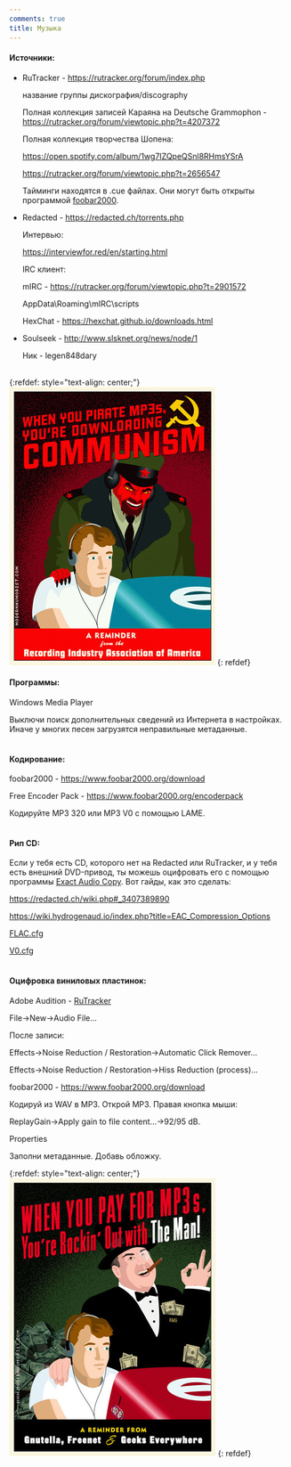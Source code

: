 ```yaml
---
comments: true
title: Музыка
---
```


#### Источники:

+ RuTracker - <https://rutracker.org/forum/index.php>

	название группы дискография/discography

	Полная коллекция записей Караяна на Deutsche Grammophon - <https://rutracker.org/forum/viewtopic.php?t=4207372>

	Полная коллекция творчества Шопена:
	
	<https://open.spotify.com/album/1wg7IZQpeQSnl8RHmsYSrA>
	
	<https://rutracker.org/forum/viewtopic.php?t=2656547>

	Тайминги находятся в .cue файлах. Они могут быть открыты программой [foobar2000](https://www.foobar2000.org/download).

+ Redacted - <https://redacted.ch/torrents.php>

	Интервью:

	<https://interviewfor.red/en/starting.html>

	IRC клиент:

	mIRC - <https://rutracker.org/forum/viewtopic.php?t=2901572>

	AppData\Roaming\mIRC\scripts

	HexChat - <https://hexchat.github.io/downloads.html>

+ Soulseek - <http://www.slsknet.org/news/node/1>

	Ник - legen848dary
<br><br>

{:refdef: style="text-align: center;"}
![Communism](/images/communism.jpg)
{: refdef}
<br>

#### Программы:

Windows Media Player

Выключи поиск дополнительных сведений из Интернета в настройках. Иначе у многих песен загрузятся неправильные метаданные.
<br><br>

#### Кодирование:

foobar2000 - <https://www.foobar2000.org/download>

Free Encoder Pack - <https://www.foobar2000.org/encoderpack>

Кодируйте MP3 320 или MP3 V0 с помощью LAME.
<br><br>

#### Рип CD:

Если у тебя есть CD, которого нет на Redacted или RuTracker, и у тебя есть внешний DVD-привод, ты можешь оцифровать его с помощью программы [Exact Audio Copy](https://www.exactaudiocopy.de/en/index.php/resources/download/). Вот гайды, как это сделать:

<https://redacted.ch/wiki.php#_3407389890>

<https://wiki.hydrogenaud.io/index.php?title=EAC_Compression_Options>

[FLAC.cfg](/files/FLAC.cfg)

[V0.cfg](/files/V0.cfg)
<br><br>

#### Оцифровка виниловых пластинок:

Adobe Audition - [RuTracker](https://rutracker.org/forum/tracker.php?nm=adobe%20audition)

File->New->Audio File...

После записи:

Effects->Noise Reduction / Restoration->Automatic Click Remover...

Effects->Noise Reduction / Restoration->Hiss Reduction (process)...

foobar2000 - <https://www.foobar2000.org/download>

Кодируй из WAV в MP3. Открой MP3. Правая кнопка мыши:

ReplayGain->Apply gain to file content...->92/95 dB.

Properties

Заполни метаданные. Добавь обложку.

{:refdef: style="text-align: center;"}
![Capitalism](/images/capitalism.jpg)
{: refdef}